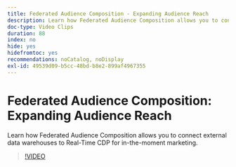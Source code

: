 ```yaml
---
title: Federated Audience Composition - Expanding Audience Reach
description: Learn how Federated Audience Composition allows you to connect external data warehouses to Real-Time CDP for in-the-moment marketing.
doc-type: Video Clips
duration: 88
index: no
hide: yes
hidefromtoc: yes
recommendations: noCatalog, noDisplay
exl-id: 49539d09-b5cc-48bd-b8e2-899af4967355
---
```

# Federated Audience Composition: Expanding Audience Reach

Learn how Federated Audience Composition allows you to connect external data warehouses to Real-Time CDP for in-the-moment marketing.

<!-- 62_S508_3442517_87_federated-audience-composition-expanding-audience-reach -->
>[!VIDEO](https://video.tv.adobe.com/v/3458295/?learn=on&enablevpops=true)

